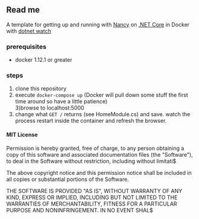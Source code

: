 ## Read me

A template for getting up and running with [Nancy](http://nancyfx.org/) on [.NET Core](https://www.microsoft.com/net/core#macos) in Docker with [dotnet watch](https://docs.asp.net/en/latest/tutorials/dotnet-watch.html)


### prerequisites
* docker 1.12.1 or greater

### steps

1) clone this repository  
2) execute <code>docker-compose up</code>  (Docker will pull down some stuff the first time around so have a little patience)  
3)browse to localhost:5000  
4) change what <code>GET /</code> returns (see HomeModule.cs) and save. watch the process restart inside the container and refresh the browser.




#### MIT License

Permission is hereby granted, free of charge, to any person obtaining a copy of this software and associated documentation files (the "Software"), to deal in the Software without restriction, including without limitati$

The above copyright notice and this permission notice shall be included in all copies or substantial portions of the Software.

THE SOFTWARE IS PROVIDED "AS IS", WITHOUT WARRANTY OF ANY KIND, EXPRESS OR IMPLIED, INCLUDING BUT NOT LIMITED TO THE WARRANTIES OF MERCHANTABILITY, FITNESS FOR A PARTICULAR PURPOSE AND NONINFRINGEMENT. IN NO EVENT SHAL$
